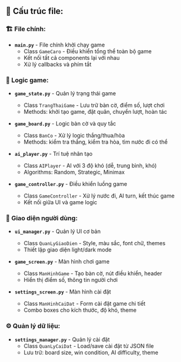 ## 📁 Cấu trúc file:

### 🏗️ **File chính**:
- **`main.py`**  - File chính khởi chạy game
  - Class `GameCaro` - Điều khiển tổng thể toàn bộ game
  - Kết nối tất cả components lại với nhau
  - Xử lý callbacks và phím tắt

### 🧠 **Logic game**:
- **`game_state.py`** - Quản lý trạng thái game
  - Class `TrangThaiGame` - Lưu trữ bàn cờ, điểm số, lượt chơi
  - Methods: khởi tạo game, đặt quân, chuyển lượt, hoàn tác
  
- **`game_board.py`** - Logic bàn cờ và quy tắc
  - Class `BanCo` - Xử lý logic thắng/thua/hòa
  - Methods: kiểm tra thắng, kiểm tra hòa, tìm nước đi có thể
  
- **`ai_player.py`** - Trí tuệ nhân tạo
  - Class `AIPlayer` - AI với 3 độ khó (dễ, trung bình, khó)
  - Algorithms: Random, Strategic, Minimax
  
- **`game_controller.py`** - Điều khiển luồng game
  - Class `GameController` - Xử lý nước đi, AI turn, kết thúc game
  - Kết nối giữa UI và game logic

### 🎨 **Giao diện người dùng**:
- **`ui_manager.py`** - Quản lý UI cơ bản
  - Class `QuanLyGiaoDien` - Style, màu sắc, font chữ, themes
  - Thiết lập giao diện light/dark mode
  
- **`game_screen.py`** - Màn hình chơi game
  - Class `ManHinhGame` - Tạo bàn cờ, nút điều khiển, header
  - Hiển thị điểm số, thông tin người chơi
  
- **`settings_screen.py`** - Màn hình cài đặt
  - Class `ManHinhCaiDat` - Form cài đặt game chi tiết
  - Combo boxes cho kích thước, độ khó, theme

### ⚙️ **Quản lý dữ liệu**:
- **`settings_manager.py`** - Quản lý cài đặt
  - Class `QuanLyCaiDat` - Load/save cài đặt từ JSON file
  - Lưu trữ: board size, win condition, AI difficulty, theme
